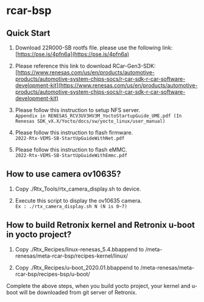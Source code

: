 # rcar-bsp


## Quick Start

1. Download 22R000-SB rootfs file. please use the following link:  
   [https://pse.is/4pfn6a](https://pse.is/4pfn6a)

1. Please reference this link to download RCar-Gen3-SDK:  
   [https://www.renesas.com/us/en/products/automotive-products/automotive-system-chips-socs/r-car-sdk-r-car-software-development-kit](https://www.renesas.com/us/en/products/automotive-products/automotive-system-chips-socs/r-car-sdk-r-car-software-development-kit)

1. Please follow this instruction to setup NFS server.  
  `Appendix in RENESAS_RCV3UV3HV3M_YoctoStartupGuide_UME.pdf (In Renesas SDK_vX.X/Yocto/docs/sw/yocto_linux/user_manual)`

1. Please follow this instruction to flash firmware.  
  `2022-Rtx-VEMS-SB-StartUpGuideWithNet.pdf`

1. Please follow this instruction to flash eMMC.  
  `2022-Rtx-VEMS-SB-StartUpGuideWithEmmc.pdf`


##
## How to use camera ov10635?

1. Copy ./Rtx_Tools/rtx_camera_display.sh to device.

1. Execute this script to display the ov10635 camera.  
   `Ex : ./rtx_camera_display.sh N (N is 0~7)`


##
## How to build Retronix kernel and Retronix u-boot in yocto project?

1. Copy ./Rtx_Recipes/linux-renesas_5.4.bbappend to <Your Yocto Project>/meta-renesas/meta-rcar-bsp/recipes-kernel/linux/

1. Copy ./Rtx_Recipes/u-boot_2020.01.bbappend to <Your Yocto Project>/meta-renesas/meta-rcar-bsp/recipes-bsp/u-boot/

Complete the above steps, when you build yocto project, your kernel and u-boot will be downloaded from git server of Retronix.
